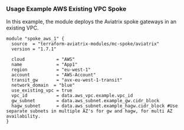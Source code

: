 ### Usage Example AWS Existing VPC Spoke

In this example, the module deploys the Aviatrix spoke gateways in an existing VPC.

```hcl
module "spoke_aws_1" {
  source  = "terraform-aviatrix-modules/mc-spoke/aviatrix"
  version = "1.7.1"

  cloud            = "AWS"
  name             = "App1"
  region           = "eu-west-1"
  account          = "AWS-Account"
  transit_gw       = "avx-eu-west-1-transit"
  network_domain  = "blue"
  use_existing_vpc = true
  vpc_id           = data.aws_vpc.example.vpc_id
  gw_subnet        = data.aws_subnet.example_gw.cidr_block
  hagw_subnet      = data.aws_subnet.example_hagw.cidr_block #Use separate subnets in multiple AZ's for gw and hagw, for multi AZ availability.
}
```